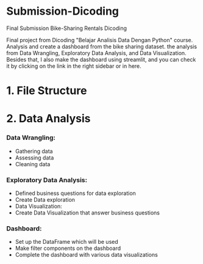 # Submission-Dicoding
Final Submission Bike-Sharing Rentals Dicoding

Final project from Dicoding "Belajar Analisis Data Dengan Python" course.
Analysis and create a dashboard from the bike sharing dataset. 
the analysis from Data Wrangling, Exploratory Data Analysis, and Data Visualization. Besides that, I also make the dashboard using streamlit, and you can check it by clicking on the link in the right sidebar or in here.

# 1. File Structure
# 2. Data Analysis
### Data Wrangling:
- Gathering data
- Assessing data
- Cleaning data
### Exploratory Data Analysis:
- Defined business questions for data exploration
- Create Data exploration
- Data Visualization:
- Create Data Visualization that answer business questions
### Dashboard:
- Set up the DataFrame which will be used
- Make filter components on the dashboard
- Complete the dashboard with various data visualizations
